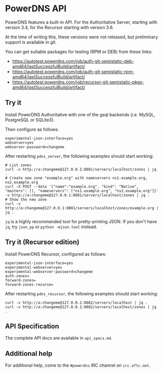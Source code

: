 PowerDNS API
============

PowerDNS features a built-in API. For the Authoritative Server, starting with
version 3.4, for the Recursor starting with version 3.6.

At the time of writing this, these versions were not released, but preliminary
support is available in git.

You can get suitable packages for testing (RPM or DEB) from these links:

  * https://autotest.powerdns.com/job/auth-git-semistatic-deb-amd64/lastSuccessfulBuild/artifact/
  * https://autotest.powerdns.com/job/auth-git-semistatic-rpm-amd64/lastSuccessfulBuild/artifact/
  * https://autotest.powerdns.com/job/recursor-git-semistatic-pkgs-amd64/lastSuccessfulBuild/artifact/


Try it
------

Install PowerDNS Authoritative with one of the gsql backends (i.e. MySQL,
PostgreSQL or SQLite3).

Then configure as follows:

    experimental-json-interface=yes
    webserver=yes
    webserver-password=changeme


After restarting `pdns_server`, the following examples should start working:

    # List zones
    curl -v http://a:changeme@127.0.0.1:8081/servers/localhost/zones | jq .
    # Create new zone "example.org" with nameservers ns1.example.org, ns2.example.org
    curl -X POST --data '{"name":"example.org", "kind": "Native", "masters": [], "nameservers": ["ns1.example.org", "ns2.example.org"]}' -v http://a:changeme@127.0.0.1:8081/servers/localhost/zones | jq .
    # Show the new zone
    curl -v http://a:changeme@127.0.0.1:8081/servers/localhost/zones/example.org | jq .

`jq` is a highly recommended tool for pretty-printing JSON. If you don't have
`jq`, try `json_pp` or `python -mjson.tool` instead.


Try it (Recursor edition)
-------------------------

Install PowerDNS Recursor, configured as follows:

    experimental-json-interface=yes
    experimental-webserver=yes
    experimental-webserver-password=changeme
    auth-zones=
    forward-zones=
    forward-zones-recurse=


After restarting `pdns_recursor`, the following examples should start working:

    curl -v http://a:changeme@127.0.0.1:8082/servers/localhost | jq .
    curl -v http://a:changeme@127.0.0.1:8082/servers/localhost/zones | jq .


API Specification
-----------------

The complete API docs are available in `api_specs.md`.


Additional help
---------------

For additional help, come to the `#powerdns` IRC channel on `irc.oftc.net`.
